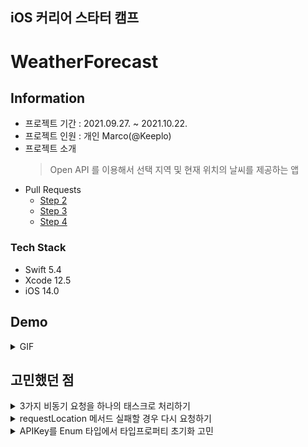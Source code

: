 ## iOS 커리어 스타터 캠프

# WeatherForecast
## Information
* 프로젝트 기간 : 2021.09.27. ~ 2021.10.22.
* 프로젝트 인원 : 개인 Marco(@Keeplo)
* 프로젝트 소개 
    > Open API 를 이용해서 선택 지역 및 현재 위치의 날씨를 제공하는 앱
* Pull Requests
    * [Step 2](https://github.com/yagom-academy/ios-weather-forecast/pull/48)  
    * [Step 3](https://github.com/yagom-academy/ios-weather-forecast/pull/61)
    * [Step 4](https://github.com/yagom-academy/ios-weather-forecast/pull/67)

### Tech Stack
* Swift 5.4
* Xcode 12.5
* iOS 14.0

## Demo
<details><summary>GIF</summary><div markdown="1">
    

</div></details>

## 고민했던 점
<details><summary>3가지 비동기 요청을 하나의 태스크로 처리하기</summary><div markdown="1">

앱에서 현 좌표를 이용해서 주소정보, 오늘날씨, 5일날씨를 각각따로 요청하고 3가지 정보를 한번에 화면에 그려주는 형태로 동작한다.
<details><summary>예제코드</summary><div markdown="1">

```swift
private func requestWeatherData(_ location: CLLocation, completion: @escaping () -> Void) {
        DispatchQueue.global().async {
            let preparingGroup = DispatchGroup()

            preparingGroup.enter()
            self.fetchAddressInfomation(location) {
                preparingGroup.leave()
            }
            preparingGroup.enter()
            self.fetchCurrentWeatherData(location) {
                preparingGroup.leave()
            }
            preparingGroup.enter()
            self.fetchFiveDayWeatherData(location) {
                preparingGroup.leave()
            }

            preparingGroup.wait()
            completion()
        }
    }
```
</div></details>

> global 비동기 태스크를 만들어 DispatchGroup으로 3가지 비동기 태스크를 관리해서 해결했다.

</div></details>
<details><summary>requestLocation 메서드 실패할 경우 다시 요청하기</summary><div markdown="1">
    
```swift
func locationManager(_ manager: CLLocationManager, didFailWithError error: Error) {
    // 재호출
}
```
</div></details>
<details><summary>APIKey를 Enum 타입에서 타입프로퍼티 초기화 고민</summary><div markdown="1">

* APIKey를 .plist의 형태로 코드가 아닌 문서로 저장하는 형태의 구현을 했는데. Enum 타입의 타입 프로퍼티로 읽어오는 과정을 고민해봤다.
```swift
private static var apiKey: String {
        // .. 파일 읽어오기
        return apiKey }
private static let appID = WeatherAPI.apiKey
```
> 실험을 통해 appID 호출은 최초 호출에만 연산프로퍼티가 동작하고 이후에는 저장된 값을 읽어오는 걸 확인 후 해당 방식으로 구현했다.
</div></details>

<br>
